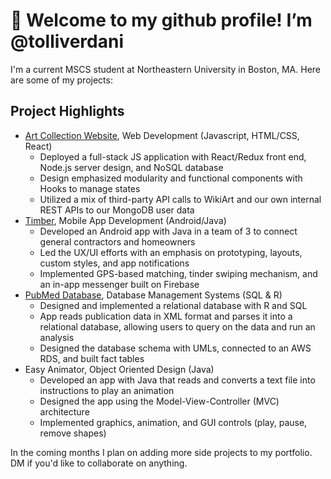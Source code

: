 # 👋 Welcome to my github profile! I’m @tolliverdani

I'm a current MSCS student at Northeastern University in Boston, MA. Here are some of my projects:

## Project Highlights
- [Art Collection Website](https://github.com/tolliverdani/web-dev-project), Web Development (Javascript, HTML/CSS, React)
  - Deployed a full-stack JS application with React/Redux front end, Node.js server design, and NoSQL database
  - Design emphasized modularity and functional components with Hooks to manage states  
  - Utilized a mix of third-party API calls to WikiArt and our own internal REST APIs to our MongoDB user data
- [Timber](https://github.com/lilyguibessette/Timber), Mobile App Development (Android/Java)
  - Developed an Android app with Java in a team of 3 to connect general contractors and homeowners
  - Led the UX/UI efforts with an emphasis on prototyping, layouts, custom styles, and app notifications
  - Implemented GPS-based matching, tinder swiping mechanism, and an in-app messenger built on Firebase
- [PubMed Database](https://github.com/nziegler87/CS5200Practicum2), Database Management Systems (SQL & R)
  - Designed and implemented a relational database with R and SQL 
  - App reads publication data in XML format and parses it into a relational database, allowing users to query on the data and run an analysis
  - Designed the database schema with UMLs, connected to an AWS RDS, and built fact tables
- Easy Animator, Object Oriented Design (Java)
  - Developed an app with Java that reads and converts a text file into instructions to play an animation
  - Designed the app using the Model-View-Controller (MVC) architecture
  - Implemented graphics, animation, and GUI controls (play, pause, remove shapes)

In the coming months I plan on adding more side projects to my portfolio. DM if you'd like to collaborate on anything.

<!---
tolliverdani/tolliverdani is a ✨ special ✨ repository because its `README.md` (this file) appears on your GitHub profile.
You can click the Preview link to take a look at your changes.
--->

